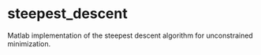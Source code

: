 # steepest_descent
Matlab implementation of the steepest descent algorithm for unconstrained minimization.
